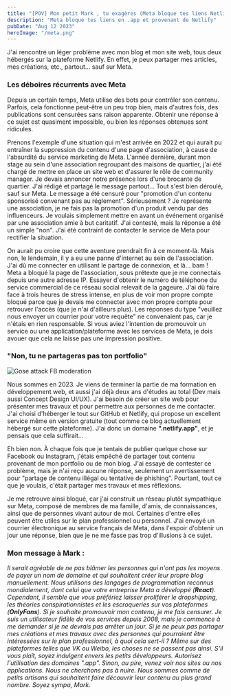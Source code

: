 ```yaml
---
title: "[POV] Mon petit Mark , tu exagères (Meta bloque tes liens Netlify)"
description: "Meta bloque tes liens en .app et provenant de Netlify"
pubDate: "Aug 12 2023"
heroImage: "/meta.png"
---
```


J'ai rencontré un léger problème avec mon blog et mon site web, tous deux hébergés sur la plateforme Netlify. En effet, je peux partager mes articles, mes créations, etc., partout... sauf sur Meta.

### Les déboires récurrents avec Meta

Depuis un certain temps, Meta utilise des bots pour contrôler son contenu. Parfois, cela fonctionne peut-être un peu trop bien, mais d'autres fois, des publications sont censurées sans raison apparente. Obtenir une réponse à ce sujet est quasiment impossible, ou bien les réponses obtenues sont ridicules.

Prenons l'exemple d'une situation qui m'est arrivée en 2022 et qui aurait pu entraîner la suppression du contenu d'une page d'association, à cause de l'absurdité du service marketing de Meta. L'année dernière, durant mon stage au sein d'une association regroupant des maisons de quartier, j'ai été chargé de mettre en place un site web et d'assurer le rôle de community manager. Je devais annoncer notre présence lors d'une brocante de quartier. J'ai rédigé et partagé le message partout... Tout s'est bien déroulé, sauf sur Meta. Le message a été censuré pour "promotion d'un contenu sponsorisé convenant pas au réglement". Sérieusement ? Je représente une association, je ne fais pas la promotion d'un produit vendu par des influenceurs. Je voulais simplement mettre en avant un événement organisé par une association amie à but caritatif. J'ai contesté, mais la réponse a été un simple "non". J'ai été contraint de contacter le service de Meta pour rectifier la situation.

On aurait pu croire que cette aventure prendrait fin à ce moment-là. Mais non, le lendemain, il y a eu une panne d'internet au sein de l'association. J'ai dû me connecter en utilisant le partage de connexion, et là... bam ! Meta a bloqué la page de l'association, sous prétexte que je me connectais depuis une autre adresse IP. Essayer d'obtenir le numéro de téléphone du service commercial de ce réseau social relevait de la gageure. J'ai dû faire face à trois heures de stress intense, en plus de voir mon propre compte bloqué parce que je devais me connecter avec mon propre compte pour retrouver l'accès (que je n'ai d'ailleurs plus). Les réponses du type "veuillez nous envoyer un courrier pour votre requête" ne convenaient pas, car je n'étais en rien responsable. Si vous aviez l'intention de promouvoir un service ou une application/plateforme avec les services de Meta, je dois avouer que cela ne laisse pas une impression positive.

### "Non, tu ne partageras pas ton portfolio"

<img src="https://i.imgflip.com/7vjl9b.jpg" title="Gose attack FB moderation"/>

Nous sommes en 2023. Je viens de terminer la partie de ma formation en développement web, et aussi j'ai déjà deux ans d'études au total (Dev mais aussi Concept Design UI/UX). J'ai besoin de créer un site web pour présenter mes travaux et pour permettre aux personnes de me contacter. J'ai choisi d'héberger le tout sur GitHub et Netlify, qui propose un excellent service même en version gratuite (tout comme ce blog actuellement hébergé sur cette plateforme). J'ai donc un domaine **".netlify.app"**, et je pensais que cela suffirait...

Eh bien non. À chaque fois que je tentais de publier quelque chose sur Facebook ou Instagram, j'étais empêché de partager tout contenu provenant de mon portfolio ou de mon blog. J'ai essayé de contester ce problème, mais je n'ai reçu aucune réponse, seulement un avertissement pour "partage de contenu illégal ou tentative de phishing". Pourtant, tout ce que je voulais, c'était partager mes travaux et mes réflexions.

Je me retrouve ainsi bloqué, car j'ai construit un réseau plutôt sympathique sur Meta, composé de membres de ma famille, d'amis, de connaissances, ainsi que de personnes vivant autour de moi. Certaines d'entre elles peuvent être utiles sur le plan professionnel ou personnel. J'ai envoyé un courrier électronique au service français de Meta, dans l'espoir d'obtenir un jour une réponse, bien que je ne me fasse pas trop d'illusions à ce sujet.

### Mon message à Mark :

_Il serait agréable de ne pas blâmer les personnes qui n'ont pas les moyens de payer un nom de domaine et qui souhaitent créer leur propre blog manuellement. Nous utilisons des langages de programmation reconnus mondialement, dont celui que votre entreprise Meta a développé (**React**). Cependant, il semble que vous préfériez laisser proliférer le dropshipping, les théories conspirationnistes et les escroqueries sur vos plateformes (**OnlyFans**). Si je souhaite promouvoir mon contenu, je me fais censurer. Je suis un utilisateur fidèle de vos services depuis 2008, mais je commence à me demander si je ne devrais pas arrêter un jour. Si je ne peux pas partager mes créations et mes travaux avec des personnes qui pourraient être intéressées sur le plan professionnel, à quoi cela sert-il ? Même sur des plateformes telles que VK ou Weibo, les choses ne se passent pas ainsi._
_S'il vous plaît, soyez indulgent envers les petits développeurs. Autorisez l'utilisation des domaines ".app". Sinon, au pire, venez voir nos sites ou nos applications. Nous ne cherchons pas à nuire. Nous sommes comme de petits artisans qui souhaitent faire découvrir leur contenu au plus grand nombre. Soyez sympa, Mark_.

